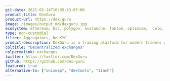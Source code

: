 ```yaml
---
git-date: 2021-02-14T10:35:33-07:00
product-title: DexGuru
product-url: https://dex.guru
image: /images/output_md/dexguru.jpg
ecosystem: ethereum, bsc, polygon, avalanche, fantom, optimism,  celo, arbitrum
type: non-custodial
filter: Aggregators, No KYC
product-description: DexGuru is a trading platform for modern traders where on-chain analytics combined with trading capabilities.
coltitle: "Decentralized exchanges"
colpermalink: exchanges
twitter: https://twitter.com/DexGuru
github: https://github.com/dex-guru
featured: true
alternative-to: ["uniswap", "dextools", "1inch"]
---
```

